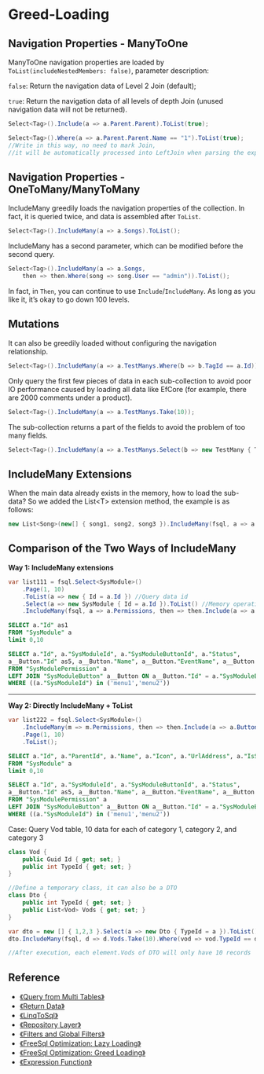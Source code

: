 # Greed-Loading

## Navigation Properties - ManyToOne

ManyToOne navigation properties are loaded by `ToList(includeNestedMembers: false)`, parameter description:

`false`: Return the navigation data of Level 2 Join (default);

`true`: Return the navigation data of all levels of depth Join (unused navigation data will not be returned).

```csharp
Select<Tag>().Include(a => a.Parent.Parent).ToList(true);

Select<Tag>().Where(a => a.Parent.Parent.Name == "1").ToList(true);
//Write in this way, no need to mark Join, 
//it will be automatically processed into LeftJoin when parsing the expression
```

## Navigation Properties - OneToMany/ManyToMany

IncludeMany greedily loads the navigation properties of the collection. In fact, it is queried twice, and data is assembled after `ToList`.

```csharp
Select<Tag>().IncludeMany(a => a.Songs).ToList();
```

IncludeMany has a second parameter, which can be modified before the second query.

```csharp
Select<Tag>().IncludeMany(a => a.Songs, 
    then => then.Where(song => song.User == "admin")).ToList();
```

In fact, in `Then`, you can continue to use `Include`/`IncludeMany`. As long as you like it, it’s okay to go down 100 levels.

## Mutations

It can also be greedily loaded without configuring the navigation relationship.

```csharp
Select<Tag>().IncludeMany(a => a.TestManys.Where(b => b.TagId == a.Id));
```

Only query the first few pieces of data in each sub-collection to avoid poor IO performance caused by loading all data like EfCore (for example, there are 2000 comments under a product).

```csharp
Select<Tag>().IncludeMany(a => a.TestManys.Take(10));
```

The sub-collection returns a part of the fields to avoid the problem of too many fields.

```csharp
Select<Tag>().IncludeMany(a => a.TestManys.Select(b => new TestMany { Title = b.Title ... }));
```

## IncludeMany Extensions

When the main data already exists in the memory, how to load the sub-data? So we added the List\<T\> extension method, the example is as follows:

```csharp
new List<Song>(new[] { song1, song2, song3 }).IncludeMany(fsql, a => a.Tags);
```

## Comparison of the Two Ways of IncludeMany

**Way 1: IncludeMany extensions**

```csharp
var list111 = fsql.Select<SysModule>()
    .Page(1, 10)
    .ToList(a => new { Id = a.Id }) //Query data id
    .Select(a => new SysModule { Id = a.Id }).ToList() //Memory operation
    .IncludeMany(fsql, a => a.Permissions, then => then.Include(a => a.Button));
```

```sql
SELECT a."Id" as1 
FROM "SysModule" a 
limit 0,10

SELECT a."Id", a."SysModuleId", a."SysModuleButtonId", a."Status", 
a__Button."Id" as5, a__Button."Name", a__Button."EventName", a__Button."EnCode", a__Button."Icon", a__Button."Sort", a__Button."CreateTime" 
FROM "SysModulePermission" a 
LEFT JOIN "SysModuleButton" a__Button ON a__Button."Id" = a."SysModuleButtonId" 
WHERE ((a."SysModuleId") in ('menu1','menu2'))
```

---

**Way 2: Directly IncludeMany + ToList**

```csharp
var list222 = fsql.Select<SysModule>()
    .IncludeMany(m => m.Permissions, then => then.Include(a => a.Button))
    .Page(1, 10)
    .ToList();
```

```sql
SELECT a."Id", a."ParentId", a."Name", a."Icon", a."UrlAddress", a."IsShow", a."Sort", a."Description", a."CreateTime" 
FROM "SysModule" a 
limit 0,10

SELECT a."Id", a."SysModuleId", a."SysModuleButtonId", a."Status", 
a__Button."Id" as5, a__Button."Name", a__Button."EventName", a__Button."EnCode", a__Button."Icon", a__Button."Sort", a__Button."CreateTime" 
FROM "SysModulePermission" a 
LEFT JOIN "SysModuleButton" a__Button ON a__Button."Id" = a."SysModuleButtonId" 
WHERE ((a."SysModuleId") in ('menu1','menu2'))
```

Case: Query Vod table, 10 data for each of category 1, category 2, and category 3

```csharp
class Vod {
    public Guid Id { get; set; }
    public int TypeId { get; set; }
}

//Define a temporary class, it can also be a DTO
class Dto {
    public int TypeId { get; set; }
    public List<Vod> Vods { get; set; }
}

var dto = new [] { 1,2,3 }.Select(a => new Dto { TypeId = a }).ToList();
dto.IncludeMany(fsql, d => d.Vods.Take(10).Where(vod => vod.TypeId == d.TypeId));

//After execution, each element.Vods of DTO will only have 10 records
```

## Reference

- [《Query from Multi Tables》](Query-from-Multi-Tablea)
- [《Return Data》](Return-Data)
- [《LinqToSql》](Linq-to-Sql)
- [《Repository Layer》](Repository-Layer)
- [《Filters and Global Filters》](Filters-and-Global-Filters)
- [《FreeSql Optimization: Lazy Loading》](Lazy-Loading)
- [《FreeSql Optimization: Greed Loading》](Greed-Loading)
- [《Expression Function》](Expression-Function)